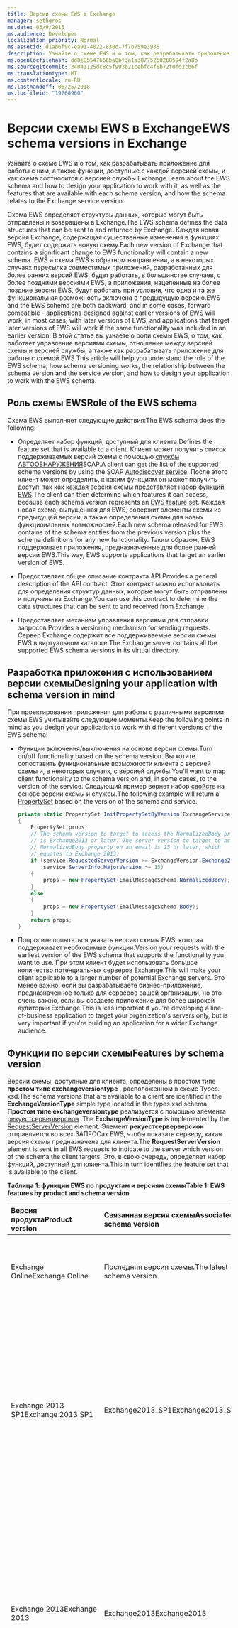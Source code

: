 ```yaml
---
title: Версии схемы EWS в Exchange
manager: sethgros
ms.date: 03/9/2015
ms.audience: Developer
localization_priority: Normal
ms.assetid: d1ab6f9c-ea91-4022-830d-7f7b759e3935
description: Узнайте о схеме EWS и о том, как разрабатывать приложение для работы с ним, а также функции, доступные с каждой версией схемы, и как схема соотносится с версией службы Exchange.
ms.openlocfilehash: dd8e85547666ba0bf3a1a38775260268594f2a8b
ms.sourcegitcommit: 34041125dc8c5f993b21cebfc4f8b72f0fd2cb6f
ms.translationtype: MT
ms.contentlocale: ru-RU
ms.lasthandoff: 06/25/2018
ms.locfileid: "19760960"
---
```

# <a name="ews-schema-versions-in-exchange"></a><span data-ttu-id="1fd8c-103">Версии схемы EWS в Exchange</span><span class="sxs-lookup"><span data-stu-id="1fd8c-103">EWS schema versions in Exchange</span></span>

<span data-ttu-id="1fd8c-104">Узнайте о схеме EWS и о том, как разрабатывать приложение для работы с ним, а также функции, доступные с каждой версией схемы, и как схема соотносится с версией службы Exchange.</span><span class="sxs-lookup"><span data-stu-id="1fd8c-104">Learn about the EWS schema and how to design your application to work with it, as well as the features that are available with each schema version, and how the schema relates to the Exchange service version.</span></span>
  
<span data-ttu-id="1fd8c-105">Схема EWS определяет структуры данных, которые могут быть отправлены и возвращены в Exchange.</span><span class="sxs-lookup"><span data-stu-id="1fd8c-105">The EWS schema defines the data structures that can be sent to and returned by Exchange.</span></span> <span data-ttu-id="1fd8c-106">Каждая новая версия Exchange, содержащая существенные изменения в функциях EWS, будет содержать новую схему.</span><span class="sxs-lookup"><span data-stu-id="1fd8c-106">Each new version of Exchange that contains a significant change to EWS functionality will contain a new schema.</span></span> <span data-ttu-id="1fd8c-107">EWS и схема EWS в обратном направлении, а в некоторых случаях пересылка совместимых приложений, разработанных для более ранних версий EWS, будет работать, в большинстве случаев, с более поздними версиями EWS, а приложения, нацеленные на более поздние версии EWS, будут работать при условии, что одна и та же функциональная возможность включена в предыдущую версию.</span><span class="sxs-lookup"><span data-stu-id="1fd8c-107">EWS and the EWS schema are both backward, and in some cases, forward compatible - applications designed against earlier versions of EWS will work, in most cases, with later versions of EWS, and applications that target later versions of EWS will work if the same functionality was included in an earlier version.</span></span> <span data-ttu-id="1fd8c-108">В этой статье вы узнаете о роли схемы EWS, о том, как работает управление версиями схемы, отношение между версией схемы и версией службы, а также как разрабатывать приложение для работы с схемой EWS.</span><span class="sxs-lookup"><span data-stu-id="1fd8c-108">This article will help you understand the role of the EWS schema, how schema versioning works, the relationship between the schema version and the service version, and how to design your application to work with the EWS schema.</span></span> 
  
## <a name="role-of-the-ews-schema"></a><span data-ttu-id="1fd8c-109">Роль схемы EWS</span><span class="sxs-lookup"><span data-stu-id="1fd8c-109">Role of the EWS schema</span></span>

<span data-ttu-id="1fd8c-110">Схема EWS выполняет следующие действия:</span><span class="sxs-lookup"><span data-stu-id="1fd8c-110">The EWS schema does the following:</span></span>
  
- <span data-ttu-id="1fd8c-111">Определяет набор функций, доступный для клиента.</span><span class="sxs-lookup"><span data-stu-id="1fd8c-111">Defines the feature set that is available to a client.</span></span> <span data-ttu-id="1fd8c-112">Клиент может получить список поддерживаемых версий схемы с помощью [службы АВТООБНАРУЖЕНИЯ](autodiscover-for-exchange.md)SOAP.</span><span class="sxs-lookup"><span data-stu-id="1fd8c-112">A client can get the list of the supported schema versions by using the SOAP [Autodiscover service](autodiscover-for-exchange.md).</span></span> <span data-ttu-id="1fd8c-113">После этого клиент может определить, к каким функциям он может получить доступ, так как каждая версия схемы представляет [набор функций EWS](ews-schema-versions-in-exchange.md#bk_features).</span><span class="sxs-lookup"><span data-stu-id="1fd8c-113">The client can then determine which features it can access, because each schema version represents an [EWS feature set](ews-schema-versions-in-exchange.md#bk_features).</span></span> <span data-ttu-id="1fd8c-114">Каждая новая схема, выпущенная для EWS, содержит элементы схемы из предыдущей версии, а также определения схемы для новых функциональных возможностей.</span><span class="sxs-lookup"><span data-stu-id="1fd8c-114">Each new schema released for EWS contains of the schema entities from the previous version plus the schema definitions for any new functionality.</span></span> <span data-ttu-id="1fd8c-115">Таким образом, EWS поддерживает приложения, предназначенные для более ранней версии EWS.</span><span class="sxs-lookup"><span data-stu-id="1fd8c-115">This way, EWS supports applications that target an earlier version of EWS.</span></span>
    
- <span data-ttu-id="1fd8c-116">Предоставляет общее описание контракта API.</span><span class="sxs-lookup"><span data-stu-id="1fd8c-116">Provides a general description of the API contract.</span></span> <span data-ttu-id="1fd8c-117">Этот контракт можно использовать для определения структур данных, которые могут быть отправлены и получены из Exchange.</span><span class="sxs-lookup"><span data-stu-id="1fd8c-117">You can use this contract to determine the data structures that can be sent to and received from Exchange.</span></span>
    
- <span data-ttu-id="1fd8c-118">Предоставляет механизм управления версиями для отправки запросов.</span><span class="sxs-lookup"><span data-stu-id="1fd8c-118">Provides a versioning mechanism for sending requests.</span></span> <span data-ttu-id="1fd8c-119">Сервер Exchange содержит все поддерживаемые версии схемы EWS в виртуальном каталоге.</span><span class="sxs-lookup"><span data-stu-id="1fd8c-119">The Exchange server contains all the supported EWS schema versions in its virtual directory.</span></span> 
    
## <a name="designing-your-application-with-schema-version-in-mind"></a><span data-ttu-id="1fd8c-120">Разработка приложения с использованием версии схемы</span><span class="sxs-lookup"><span data-stu-id="1fd8c-120">Designing your application with schema version in mind</span></span>

<span data-ttu-id="1fd8c-121">При проектировании приложения для работы с различными версиями схемы EWS учитывайте следующие моменты.</span><span class="sxs-lookup"><span data-stu-id="1fd8c-121">Keep the following points in mind as you design your application to work with different versions of the EWS schema:</span></span>
  
- <span data-ttu-id="1fd8c-122">Функции включения/выключения на основе версии схемы.</span><span class="sxs-lookup"><span data-stu-id="1fd8c-122">Turn on/off functionality based on the schema version.</span></span> <span data-ttu-id="1fd8c-123">Вы хотите сопоставить функциональные возможности клиента с версией схемы и, в некоторых случаях, с версией службы.</span><span class="sxs-lookup"><span data-stu-id="1fd8c-123">You'll want to map client functionality to the schema version and, in some cases, to the version of the service.</span></span> <span data-ttu-id="1fd8c-124">Следующий пример вернет набор [свойств](http://msdn.microsoft.com/en-us/library/office/microsoft.exchange.webservices.data.propertyset%28v=exchg.80%29.aspx) на основе версии схемы и службы.</span><span class="sxs-lookup"><span data-stu-id="1fd8c-124">The following example will return a [PropertySet](http://msdn.microsoft.com/en-us/library/office/microsoft.exchange.webservices.data.propertyset%28v=exchg.80%29.aspx) based on the version of the schema and service.</span></span> 
    
  ```cs
  private static PropertySet InitPropertySetByVersion(ExchangeService service)
  {
      PropertySet props;
      // The schema version to target to access the NormalizedBody property 
      // is Exchange2013 or later. The server version to target to access the 
      // NormalizedBody property on an email is 15 or later, which 
      // equates to Exchange 2013.
      if (service.RequestedServerVersion >= ExchangeVersion.Exchange2013 &amp;&amp;
          service.ServerInfo.MajorVersion >= 15)
      {
          props = new PropertySet(EmailMessageSchema.NormalizedBody);
      }
      else
      {
          props = new PropertySet(EmailMessageSchema.Body);
      }
      return props;
  }
  ```

- <span data-ttu-id="1fd8c-125">Попросите попытаться указать версию схемы EWS, которая поддерживает необходимые функции.</span><span class="sxs-lookup"><span data-stu-id="1fd8c-125">Version your requests with the earliest version of the EWS schema that supports the functionality you want to use.</span></span> <span data-ttu-id="1fd8c-126">При этом клиент будет использовать большое количество потенциальных серверов Exchange.</span><span class="sxs-lookup"><span data-stu-id="1fd8c-126">This will make your client applicable to a larger number of potential Exchange servers.</span></span> <span data-ttu-id="1fd8c-127">Это менее важно, если вы разрабатываете бизнес-приложение, предназначенное только для серверов вашей организации, но это очень важно, если вы создаете приложение для более широкой аудитории Exchange.</span><span class="sxs-lookup"><span data-stu-id="1fd8c-127">This is less important if you're developing a line-of-business application to target your organization's servers only, but is very important if you're building an application for a wider Exchange audience.</span></span>
    
## <a name="features-by-schema-version"></a><span data-ttu-id="1fd8c-128">Функции по версии схемы</span><span class="sxs-lookup"><span data-stu-id="1fd8c-128">Features by schema version</span></span>
<span data-ttu-id="1fd8c-129"><a name="bk_features"> </a></span><span class="sxs-lookup"><span data-stu-id="1fd8c-129"><a name="bk_features"> </a></span></span>

<span data-ttu-id="1fd8c-130">Версии схемы, доступные для клиента, определены в простом типе **простом типе exchangeversiontype** , расположенном в схеме Types. xsd.</span><span class="sxs-lookup"><span data-stu-id="1fd8c-130">The schema versions that are available to a client are identified in the **ExchangeVersionType** simple type located in the types.xsd schema.</span></span> <span data-ttu-id="1fd8c-131">**Простом типе exchangeversiontype** реализуется с помощью элемента [рекуестсерверверсион](http://msdn.microsoft.com/library/af4032d5-42b3-463e-9d0a-8236d78e5b75%28Office.15%29.aspx) .</span><span class="sxs-lookup"><span data-stu-id="1fd8c-131">The **ExchangeVersionType** is implemented by the [RequestServerVersion](http://msdn.microsoft.com/library/af4032d5-42b3-463e-9d0a-8236d78e5b75%28Office.15%29.aspx) element.</span></span> <span data-ttu-id="1fd8c-132">Элемент **рекуестсерверверсион** отправляется во всех ЗАПРОСах EWS, чтобы показать серверу, какая версия схемы предназначена для клиента.</span><span class="sxs-lookup"><span data-stu-id="1fd8c-132">The **RequestServerVersion** element is sent in all EWS requests to indicate to the server which version of the schema the client targets.</span></span> <span data-ttu-id="1fd8c-133">Это, в свою очередь, определяет набор функций, доступный для клиента.</span><span class="sxs-lookup"><span data-stu-id="1fd8c-133">This in turn identifies the feature set that is available to the client.</span></span> 
  
<span data-ttu-id="1fd8c-134">**Таблица 1: функции EWS по продуктам и версиям схемы**</span><span class="sxs-lookup"><span data-stu-id="1fd8c-134">**Table 1: EWS features by product and schema version**</span></span>

|<span data-ttu-id="1fd8c-135">**Версия продукта**</span><span class="sxs-lookup"><span data-stu-id="1fd8c-135">**Product version**</span></span>|<span data-ttu-id="1fd8c-136">**Связанная версия схемы**</span><span class="sxs-lookup"><span data-stu-id="1fd8c-136">**Associated schema version**</span></span>|<span data-ttu-id="1fd8c-137">**Компоненты**</span><span class="sxs-lookup"><span data-stu-id="1fd8c-137">**Features**</span></span>|
|:-----|:-----|:-----|
|<span data-ttu-id="1fd8c-138">Exchange Online</span><span class="sxs-lookup"><span data-stu-id="1fd8c-138">Exchange Online</span></span>  |<span data-ttu-id="1fd8c-139">Последняя версия схемы.</span><span class="sxs-lookup"><span data-stu-id="1fd8c-139">The latest schema version.</span></span>  |<span data-ttu-id="1fd8c-140">Включает все компоненты в текущей версии Exchange, а также новые возможности, добавленные для клиентов Online.</span><span class="sxs-lookup"><span data-stu-id="1fd8c-140">Includes all the features in the current version of Exchange in addition to any new features that are added for online clients.</span></span> |
|<span data-ttu-id="1fd8c-141">Exchange 2013 SP1</span><span class="sxs-lookup"><span data-stu-id="1fd8c-141">Exchange 2013 SP1</span></span> |<span data-ttu-id="1fd8c-142">Exchange2013_SP1</span><span class="sxs-lookup"><span data-stu-id="1fd8c-142">Exchange2013_SP1</span></span> | <span data-ttu-id="1fd8c-143">Включает все функции Exchange 2013.</span><span class="sxs-lookup"><span data-stu-id="1fd8c-143">Includes all the features in Exchange 2013.</span></span><br/><br/><span data-ttu-id="1fd8c-144">Следующие функции были представлены в Exchange 2013 с пакетом обновления 1 (SP1):</span><span class="sxs-lookup"><span data-stu-id="1fd8c-144">The following features were introduced in Exchange 2013 SP1:</span></span> <ul><li>[<span data-ttu-id="1fd8c-145">Политика хранения почтовых ящиков</span><span class="sxs-lookup"><span data-stu-id="1fd8c-145">Mailbox hold policy</span></span>](http://msdn.microsoft.com/en-us/library/office/microsoft.exchange.webservices.data.exchangeservice.setholdonmailboxes%28v=exchg.80%29.aspx) </li><li> [<span data-ttu-id="1fd8c-146">Предложение нового времени</span><span class="sxs-lookup"><span data-stu-id="1fd8c-146">Propose new time</span></span>](how-to-propose-a-new-meeting-time-by-using-ews-in-exchange.md) </li><li>  <span data-ttu-id="1fd8c-147">Считывание обновлений уведомлений для [обновления](http://msdn.microsoft.com/EN-US/library/office/dn600559%28v=exchg.80%29.aspx) и [удаления](http://msdn.microsoft.com/EN-US/library/office/dn600557%28v=exchg.80%29.aspx) элементов</span><span class="sxs-lookup"><span data-stu-id="1fd8c-147">Read receipt updates for [updating](http://msdn.microsoft.com/EN-US/library/office/dn600559%28v=exchg.80%29.aspx) and [deleting](http://msdn.microsoft.com/EN-US/library/office/dn600557%28v=exchg.80%29.aspx) items</span></span>  </li><li> <span data-ttu-id="1fd8c-148">Обновление [информации IRM](http://msdn.microsoft.com/EN-US/library/office/microsoft.exchange.webservices.data.conversation.hasirm%28v=exchg.80%29.aspx) для бесед</span><span class="sxs-lookup"><span data-stu-id="1fd8c-148">[IRM information](http://msdn.microsoft.com/EN-US/library/office/microsoft.exchange.webservices.data.conversation.hasirm%28v=exchg.80%29.aspx) update for conversations</span></span>  </li></ul> |
|<span data-ttu-id="1fd8c-149">Exchange 2013</span><span class="sxs-lookup"><span data-stu-id="1fd8c-149">Exchange 2013</span></span>   |<span data-ttu-id="1fd8c-150">Exchange2013</span><span class="sxs-lookup"><span data-stu-id="1fd8c-150">Exchange2013</span></span>   | <span data-ttu-id="1fd8c-151">Включает все возможности, представленные в Exchange 2007 и Exchange 2010.</span><span class="sxs-lookup"><span data-stu-id="1fd8c-151">Includes all features introduced in Exchange 2007 and Exchange 2010.</span></span> <br/><br/><span data-ttu-id="1fd8c-152">Следующие функции были представлены в Exchange 2013:</span><span class="sxs-lookup"><span data-stu-id="1fd8c-152">The following features were introduced in Exchange 2013:</span></span><ul><li><span data-ttu-id="1fd8c-153">Архивация</span><span class="sxs-lookup"><span data-stu-id="1fd8c-153">Archiving</span></span>  </li><li>  <span data-ttu-id="1fd8c-154">Обнаружение электронных данных</span><span class="sxs-lookup"><span data-stu-id="1fd8c-154">eDiscovery</span></span>  </li><li>  <span data-ttu-id="1fd8c-155">Фиктивные пользователи</span><span class="sxs-lookup"><span data-stu-id="1fd8c-155">Personas</span></span>  </li><li>  <span data-ttu-id="1fd8c-156">Политики хранения</span><span class="sxs-lookup"><span data-stu-id="1fd8c-156">Retention policies</span></span>  </li><li>  <span data-ttu-id="1fd8c-157">Единое хранилище контактов</span><span class="sxs-lookup"><span data-stu-id="1fd8c-157">Unified Contact Store</span></span>  </li><li>  <span data-ttu-id="1fd8c-158">Фотографии пользователя</span><span class="sxs-lookup"><span data-stu-id="1fd8c-158">User photos</span></span>  </li></ul> |
|<span data-ttu-id="1fd8c-159">Exchange 2010 с пакетом обновления 2 (SP2)</span><span class="sxs-lookup"><span data-stu-id="1fd8c-159">Exchange 2010 SP2</span></span>   |<span data-ttu-id="1fd8c-160">Exchange2010_SP2</span><span class="sxs-lookup"><span data-stu-id="1fd8c-160">Exchange2010_SP2</span></span> | <span data-ttu-id="1fd8c-161">Включает все возможности, представленные в Exchange 2010 с пакетом обновления 1 (SP1).</span><span class="sxs-lookup"><span data-stu-id="1fd8c-161">Includes all the features introduced in Exchange 2010 SP1.</span></span> <br/><br/><span data-ttu-id="1fd8c-162">В Exchange 2010 с пакетом обновления 2 (SP2) были представлены следующие возможности:</span><span class="sxs-lookup"><span data-stu-id="1fd8c-162">The following features were introduced in Exchange 2010 SP2:</span></span><ul><li><span data-ttu-id="1fd8c-163">Получение истечения срока действия пароля</span><span class="sxs-lookup"><span data-stu-id="1fd8c-163">Get Password Expiration</span></span>  </li><li>  <span data-ttu-id="1fd8c-164">Точность значений даты и времени</span><span class="sxs-lookup"><span data-stu-id="1fd8c-164">DateTime precision</span></span>  </li><li>  <span data-ttu-id="1fd8c-165">Обновленные идентификаторы свойств контактов</span><span class="sxs-lookup"><span data-stu-id="1fd8c-165">Updated property identifiers for contacts</span></span>  </li><li>  <span data-ttu-id="1fd8c-166">Новые сценарии олицетворения</span><span class="sxs-lookup"><span data-stu-id="1fd8c-166">New impersonation scenarios</span></span>  </li></ul> |
|<span data-ttu-id="1fd8c-167">Exchange 2010 с пакетом обновления 1 (SP1)</span><span class="sxs-lookup"><span data-stu-id="1fd8c-167">Exchange 2010 SP1</span></span>  |<span data-ttu-id="1fd8c-168">Exchange2010_SP1</span><span class="sxs-lookup"><span data-stu-id="1fd8c-168">Exchange2010_SP1</span></span>   | <span data-ttu-id="1fd8c-169">Включает все функции, представленные в Exchange 2010.</span><span class="sxs-lookup"><span data-stu-id="1fd8c-169">Includes all the features introduced in Exchange 2010.</span></span> <br/><br/><span data-ttu-id="1fd8c-170">Следующие функции были представлены в Exchange 2010 с пакетом обновления 1 (SP1):</span><span class="sxs-lookup"><span data-stu-id="1fd8c-170">The following features were introduced in Exchange 2010 SP1:</span></span><ul><li><span data-ttu-id="1fd8c-171">Создание, получение и изменение правил для папки "Входящие"</span><span class="sxs-lookup"><span data-stu-id="1fd8c-171">Create, retrieve and modify Inbox rules</span></span>  </li><li>  <span data-ttu-id="1fd8c-172">Программный доступ к архивному почтовому ящику</span><span class="sxs-lookup"><span data-stu-id="1fd8c-172">Programmatic access to Archive Mailbox</span></span>  </li><li>  <span data-ttu-id="1fd8c-173">Действия с беседами</span><span class="sxs-lookup"><span data-stu-id="1fd8c-173">Conversations actions</span></span>  </li><li>  <span data-ttu-id="1fd8c-174">Просмотр уведомлений брандмауэра</span><span class="sxs-lookup"><span data-stu-id="1fd8c-174">Firewall traversing notifications</span></span>  </li><li>  <span data-ttu-id="1fd8c-175">Улучшенные функции администрирования</span><span class="sxs-lookup"><span data-stu-id="1fd8c-175">Improved administration features</span></span>  </li><li>  <span data-ttu-id="1fd8c-176">Улучшенная поддержка смешанных версий</span><span class="sxs-lookup"><span data-stu-id="1fd8c-176">Improved mixed version support</span></span>  </li><li>  <span data-ttu-id="1fd8c-177">Поддержка регулирования</span><span class="sxs-lookup"><span data-stu-id="1fd8c-177">Throttling protection support</span></span>  </li><li>  <span data-ttu-id="1fd8c-178">Управление доступом приложений к EWS</span><span class="sxs-lookup"><span data-stu-id="1fd8c-178">Control of application access to EWS</span></span>  </li><li>  <span data-ttu-id="1fd8c-179">Поддержка проверки подлинности сертификата клиента</span><span class="sxs-lookup"><span data-stu-id="1fd8c-179">Client certificate authentication support</span></span>  </li></ul> |
|<span data-ttu-id="1fd8c-180">Exchange 2010</span><span class="sxs-lookup"><span data-stu-id="1fd8c-180">Exchange 2010</span></span>  |<span data-ttu-id="1fd8c-181">Exchange2010</span><span class="sxs-lookup"><span data-stu-id="1fd8c-181">Exchange2010</span></span>   | <span data-ttu-id="1fd8c-182">Включает все возможности, представленные в Exchange 2007 с пакетом обновления 1.</span><span class="sxs-lookup"><span data-stu-id="1fd8c-182">Includes all features introduced in Exchange 2007 SP1.</span></span> <br/><br/><span data-ttu-id="1fd8c-183">Следующие функции были представлены в исходной версии Exchange 2010:</span><span class="sxs-lookup"><span data-stu-id="1fd8c-183">The following features were introduced in the initial release version of Exchange 2010:</span></span><ul><li><span data-ttu-id="1fd8c-184">Полный частный список рассылки</span><span class="sxs-lookup"><span data-stu-id="1fd8c-184">Full Private Distribution List</span></span>  </li><li>  <span data-ttu-id="1fd8c-185">Объекты конфигурации пользователя</span><span class="sxs-lookup"><span data-stu-id="1fd8c-185">User Configuration Objects</span></span>  </li><li>  <span data-ttu-id="1fd8c-186">Элементы, связанные с папками</span><span class="sxs-lookup"><span data-stu-id="1fd8c-186">Folder Associated Items</span></span>  </li><li>  <span data-ttu-id="1fd8c-187">Отслеживание сообщений</span><span class="sxs-lookup"><span data-stu-id="1fd8c-187">Message tracking</span></span>  </li><li>  <span data-ttu-id="1fd8c-188">Единая система обмена сообщениями</span><span class="sxs-lookup"><span data-stu-id="1fd8c-188">Unified Messaging</span></span>  </li><li>  <span data-ttu-id="1fd8c-189">Автообнаружение SOAP</span><span class="sxs-lookup"><span data-stu-id="1fd8c-189">SOAP Autodiscover</span></span>  </li><li>  <span data-ttu-id="1fd8c-190">Поддержка расширенного часового пояса</span><span class="sxs-lookup"><span data-stu-id="1fd8c-190">Enhanced Time Zone support</span></span>  </li><li>  <span data-ttu-id="1fd8c-191">Сведения о доступности ресурсов комнаты</span><span class="sxs-lookup"><span data-stu-id="1fd8c-191">Room resource availability information</span></span>  </li><li>  <span data-ttu-id="1fd8c-192">Индексированный поиск</span><span class="sxs-lookup"><span data-stu-id="1fd8c-192">Indexed search</span></span>  </li><li>  <span data-ttu-id="1fd8c-193">Доступ к корзине</span><span class="sxs-lookup"><span data-stu-id="1fd8c-193">Dumpster access</span></span>  </li><li>  <span data-ttu-id="1fd8c-194">Сведения о подсказках</span><span class="sxs-lookup"><span data-stu-id="1fd8c-194">MailTips information</span></span>  </li></ul> |
|<span data-ttu-id="1fd8c-195">Exchange 2007 SP1</span><span class="sxs-lookup"><span data-stu-id="1fd8c-195">Exchange 2007 SP1</span></span>   |<span data-ttu-id="1fd8c-196">Exchange2007_SP1</span><span class="sxs-lookup"><span data-stu-id="1fd8c-196">Exchange2007_SP1</span></span>  | <span data-ttu-id="1fd8c-197">Включает все функции, представленные в Exchange 2007.</span><span class="sxs-lookup"><span data-stu-id="1fd8c-197">Includes all the features introduced in Exchange 2007.</span></span> <br/><br/><span data-ttu-id="1fd8c-198">Следующие функции были представлены в Exchange 2007 с пакетом обновления 1 (SP1):</span><span class="sxs-lookup"><span data-stu-id="1fd8c-198">The following features were introduced in Exchange 2007 SP1:</span></span><ul><li><span data-ttu-id="1fd8c-199">Управление делегированием</span><span class="sxs-lookup"><span data-stu-id="1fd8c-199">Delegate management</span></span>  </li><li>  <span data-ttu-id="1fd8c-200">Разрешения для папок</span><span class="sxs-lookup"><span data-stu-id="1fd8c-200">Folder permissions</span></span>  </li><li>  <span data-ttu-id="1fd8c-201">Общедоступные папки</span><span class="sxs-lookup"><span data-stu-id="1fd8c-201">Public folders</span></span>  </li><li>  <span data-ttu-id="1fd8c-202">Размещение элементов</span><span class="sxs-lookup"><span data-stu-id="1fd8c-202">Post items</span></span>  </li><li>  <span data-ttu-id="1fd8c-203">Преобразование идентификатора</span><span class="sxs-lookup"><span data-stu-id="1fd8c-203">ID conversion</span></span>  </li></ul>|
|<span data-ttu-id="1fd8c-204">Exchange 2007</span><span class="sxs-lookup"><span data-stu-id="1fd8c-204">Exchange 2007</span></span>  |<span data-ttu-id="1fd8c-205">Exchange2007</span><span class="sxs-lookup"><span data-stu-id="1fd8c-205">Exchange2007</span></span> | <span data-ttu-id="1fd8c-206">Следующие функции были представлены в исходной версии Exchange 2007:</span><span class="sxs-lookup"><span data-stu-id="1fd8c-206">The following features were introduced in the initial release version of Exchange 2007:</span></span><ul><li><span data-ttu-id="1fd8c-207">Полный доступ к элементам, папкам и вложениям (создание, получение, обновление, удаление)</span><span class="sxs-lookup"><span data-stu-id="1fd8c-207">Full access to items, folders, and attachments (Create, Get, Update, Delete)</span></span>  </li><li>  <span data-ttu-id="1fd8c-208">Доступность</span><span class="sxs-lookup"><span data-stu-id="1fd8c-208">Availability</span></span>  </li><li>  <span data-ttu-id="1fd8c-209">Параметры "нет на месте"</span><span class="sxs-lookup"><span data-stu-id="1fd8c-209">Out of Office settings</span></span>  </li><li>  <span data-ttu-id="1fd8c-210">Уведомления</span><span class="sxs-lookup"><span data-stu-id="1fd8c-210">Notifications</span></span>  </li><li>  <span data-ttu-id="1fd8c-211">Синхронизация</span><span class="sxs-lookup"><span data-stu-id="1fd8c-211">Synchronization</span></span>  </li><li>  <span data-ttu-id="1fd8c-212">Разрешение имен</span><span class="sxs-lookup"><span data-stu-id="1fd8c-212">Name resolution</span></span>  </li><li>  <span data-ttu-id="1fd8c-213">Расширение списка рассылки (DL)</span><span class="sxs-lookup"><span data-stu-id="1fd8c-213">Distribution list (DL) expansion</span></span>  </li><li>  <span data-ttu-id="1fd8c-214">Поиск</span><span class="sxs-lookup"><span data-stu-id="1fd8c-214">Search</span></span>  </li></ul> |
   
## <a name="relationship-between-the-ews-schema-and-the-service-version"></a><span data-ttu-id="1fd8c-215">Связь между схемой EWS и версией службы</span><span class="sxs-lookup"><span data-stu-id="1fd8c-215">Relationship between the EWS schema and the service version</span></span>
<span data-ttu-id="1fd8c-216"><a name="bk_features"> </a></span><span class="sxs-lookup"><span data-stu-id="1fd8c-216"><a name="bk_features"> </a></span></span>

<span data-ttu-id="1fd8c-217">Версия схемы EWS связана с версией службы EWS, запущенной на сервере.</span><span class="sxs-lookup"><span data-stu-id="1fd8c-217">The EWS schema version is related to the version of the EWS service that the server is running.</span></span> <span data-ttu-id="1fd8c-218">Шаблон именования для схемы EWS связан с локальными версиями Exchange.</span><span class="sxs-lookup"><span data-stu-id="1fd8c-218">The naming pattern for the EWS schema is related to the on-premises versions of Exchange.</span></span> <span data-ttu-id="1fd8c-219">Например, в первоначальном выпуске Exchange 2013 используется версия службы 15.00.0516.032 и имя схемы **Exchange2013**.</span><span class="sxs-lookup"><span data-stu-id="1fd8c-219">For example, the initial release of Exchange 2013 has a service version of 15.00.0516.032 and the schema name **Exchange2013**.</span></span> <span data-ttu-id="1fd8c-220">Так как схема была обновлена для Exchange 2013, Exchange 2013 и Exchange Online с версией службы 15.00.0516.032 и более поздней версии имеют одинаковое имя версии для последней схемы.</span><span class="sxs-lookup"><span data-stu-id="1fd8c-220">Because the schema was updated for Exchange 2013, both Exchange 2013 and Exchange Online with a service version of 15.00.0516.032 and later have the same version name for the latest schema.</span></span> <span data-ttu-id="1fd8c-221">В более ранних версиях Exchange схема EWS не была обновлена с помощью накопительных обновлений (ранее именуемых сверткой).</span><span class="sxs-lookup"><span data-stu-id="1fd8c-221">In earlier versions of Exchange, the EWS schema was not updated with cumulative updates (formerly called rollups).</span></span> <span data-ttu-id="1fd8c-222">Но поскольку Exchange обновляется чаще всего для поддержки Exchange Online, накопительные обновления теперь содержат обновления схемы для EWS.</span><span class="sxs-lookup"><span data-stu-id="1fd8c-222">But because Exchange is updated more frequently to support Exchange Online, cumulative updates now contain schema updates for EWS.</span></span> <span data-ttu-id="1fd8c-223">Имена файлов схемы и название связанной версии схемы обновляются только с помощью пакетов обновления или основных выпусков локального сервера Exchange.</span><span class="sxs-lookup"><span data-stu-id="1fd8c-223">The schema file names, and the associated schema version name, are only updated with service packs or major releases of Exchange on-premises.</span></span>
  
<span data-ttu-id="1fd8c-224">Несмотря на то, что схема EWS определяет контракт, в некоторых сценариях клиент может определить, как он должен взаимодействовать с этой службой.</span><span class="sxs-lookup"><span data-stu-id="1fd8c-224">While the EWS schema defines the contract, in some scenarios, the service version is the only way for a client to determine how it is supposed to interact with the service.</span></span> <span data-ttu-id="1fd8c-225">Изменения поведения служб, не отраженные в схеме, могут быть определены только версией службы, возвращенной во всех ответах EWS.</span><span class="sxs-lookup"><span data-stu-id="1fd8c-225">Service behavior changes that aren't reflected in the schema can only be determined by the service version returned in all EWS responses.</span></span> <span data-ttu-id="1fd8c-226">Например, когда [общедоступные папки](public-folder-access-with-ews-in-exchange.md) были переработаны в Exchange 2013, операции, которые используются для перемещения и копирования общедоступных папок, изменились.</span><span class="sxs-lookup"><span data-stu-id="1fd8c-226">For example, when [public folders](public-folder-access-with-ews-in-exchange.md) were redesigned in Exchange 2013, the operations that are used to move and copy public folders changed.</span></span> <span data-ttu-id="1fd8c-227">Если вы разработали клиент для копирования общедоступных папок в Exchange 2010, вам потребуется обновить его, чтобы использовать различные операции, чтобы получить такой же результат в Exchange 2013.</span><span class="sxs-lookup"><span data-stu-id="1fd8c-227">If you designed a client to copy public folders in Exchange 2010, you would need to update it to use different operations to get the same result in Exchange 2013.</span></span> 
  
## <a name="how-the-ews-schema-is-updated"></a><span data-ttu-id="1fd8c-228">Как обновляется схема EWS</span><span class="sxs-lookup"><span data-stu-id="1fd8c-228">How the EWS schema is updated</span></span>
<span data-ttu-id="1fd8c-229"><a name="bk_features"> </a></span><span class="sxs-lookup"><span data-stu-id="1fd8c-229"><a name="bk_features"> </a></span></span>

<span data-ttu-id="1fd8c-230">Серверы Exchange с версиями Exchange, начиная с Exchange 2007, включают схему EWS в виртуальный каталог, на котором размещается служба EWS.</span><span class="sxs-lookup"><span data-stu-id="1fd8c-230">Exchange servers running versions of Exchange starting with Exchange 2007 include the EWS schema in the virtual directory that hosts the EWS service.</span></span> <span data-ttu-id="1fd8c-231">Текущая версия схемы всегда представлена файлами Types. xsd и messages. xsd.</span><span class="sxs-lookup"><span data-stu-id="1fd8c-231">The current schema version is always represented by the types.xsd and messages.xsd files.</span></span> <span data-ttu-id="1fd8c-232">На рисунке 1 показано, как разветвление схемы messages. XSD при разработке новой версии схемы.</span><span class="sxs-lookup"><span data-stu-id="1fd8c-232">Figure 1 shows how the messages.xsd schema is forked when a new version of the schema is developed.</span></span> <span data-ttu-id="1fd8c-233">Перед добавлением новых функций копия исходных сообщений. XSD-схема включается и переименована, чтобы представить предыдущую версию схемы.</span><span class="sxs-lookup"><span data-stu-id="1fd8c-233">Before new functionality is added, a copy of the original messages.xsd schema is included and renamed to represent the previous version of the schema.</span></span> <span data-ttu-id="1fd8c-234">Затем файл messages. xsd обновляется с описанием службы для новой версии.</span><span class="sxs-lookup"><span data-stu-id="1fd8c-234">The messages.xsd file is then updated with the service description for the new version.</span></span>
  
<span data-ttu-id="1fd8c-235">**Рис. 1. Как обновляется схема EWS**</span><span class="sxs-lookup"><span data-stu-id="1fd8c-235">**Figure 1. How the EWS schema is updated**</span></span>

![Рисунок, на котором показано, как обновляется схема EWS. Последняя версия схемы раздвоена и переименована, чтобы представлять предыдущую версию, а последнее имя файла представляет текущую версию.](media/Ex15_EWS_Schema_Update1.png)
  
<span data-ttu-id="1fd8c-238">Перед обновлением схемы EWS для новой версии Текущая версия схемы разделяется и переименовывается с использованием следующего соглашения:</span><span class="sxs-lookup"><span data-stu-id="1fd8c-238">Before the EWS schema is updated for a new version, the current version of the schema is forked and renamed using the following convention:</span></span>
  
`<schemaname>-<majorserverversion><servicepack>.xsd`
  
<span data-ttu-id="1fd8c-239">Затем исходное имя файла представляет последнюю схему.</span><span class="sxs-lookup"><span data-stu-id="1fd8c-239">The original file name then represents the latest schema.</span></span> <span data-ttu-id="1fd8c-240">Все новые функции добавляются в последнюю схему, за исключением обновлений и исправлений более ранних версий схемы.</span><span class="sxs-lookup"><span data-stu-id="1fd8c-240">All new features are added to the latest schema, with the exception of updates and fixes to the earlier versions of the schema.</span></span> 
  
## <a name="see-also"></a><span data-ttu-id="1fd8c-241">См. также</span><span class="sxs-lookup"><span data-stu-id="1fd8c-241">See also</span></span>

- [<span data-ttu-id="1fd8c-242">Версии схемы EWS в Exchange</span><span class="sxs-lookup"><span data-stu-id="1fd8c-242">EWS schema versions in Exchange</span></span>](ews-schema-versions-in-exchange.md) 
- [<span data-ttu-id="1fd8c-243">Автообнаружение для Exchange</span><span class="sxs-lookup"><span data-stu-id="1fd8c-243">Autodiscover for Exchange</span></span>](autodiscover-for-exchange.md) 
- [<span data-ttu-id="1fd8c-244">Разработка клиентов веб-служб для Exchange</span><span class="sxs-lookup"><span data-stu-id="1fd8c-244">Develop web service clients for Exchange</span></span>](develop-web-service-clients-for-exchange.md)
    


